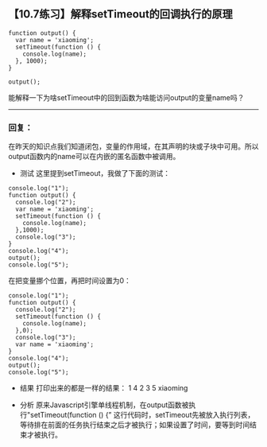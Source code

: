 ## 【10.7练习】解释setTimeout的回调执行的原理

```
function output() {
  var name = 'xiaoming';
  setTimeout(function () {
    console.log(name);
  }, 1000);
}

output();
```

能解释一下为啥setTimeout中的回到函数为啥能访问output的变量name吗？

---

### 回复：

在昨天的知识点我们知道闭包，变量的作用域，在其声明的块或子块中可用。所以output函数内的name可以在内嵌的匿名函数中被调用。

* 测试
这里提到setTimeout，我做了下面的测试：

```
console.log("1");
function output() {
  console.log("2");
  var name = 'xiaoming';
  setTimeout(function () {
    console.log(name);
  },1000);
  console.log("3");
}
console.log("4");
output();
console.log("5");
```
在把变量挪个位置，再把时间设置为0：

```
console.log("1");
function output() {
  console.log("2");
  setTimeout(function () {
    console.log(name);
  },0);
  console.log("3");
  var name = 'xiaoming';
}
console.log("4");
output();
console.log("5");
```

* 结果
打印出来的都是一样的结果：
1
4
2
3
5
xiaoming

* 分析
原来Javascript引擎单线程机制，在output函数被执行"setTimeout(function () {” 这行代码时，setTimeout先被放入执行列表，等待排在前面的任务执行结束之后才被执行；如果设置了时间，要等到时间结束才被执行。